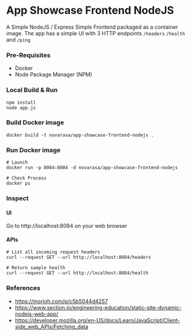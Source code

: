 # App Showcase Frontend NodeJS
A Simple NodeJS / Express Simple Frontend packaged as a container image. The app has a simple UI with 3 HTTP endpoints `/headers` `/health` and `/ping`

### Pre-Requisites
* Docker
* Node Package Manager (NPM)

### Local Build & Run
```
npm install
node app.js
```
### Build Docker image
```
docker build -t novarasa/app-showcase-frontend-nodejs .
```

### Run Docker image
```
# Launch
docker run -p 8084:8084 -d novarasa/app-showcase-frontend-nodejs

# Check Process
docker ps
```

### Inspect
#### UI
Go to http://localhost:8084 on your web browser

#### APIs
```
# List all incoming request headers
curl --request GET --url http://localhost:8084/headers

# Return sample health
curl --request GET --url http://localhost:8084/health
```

### References
* https://morioh.com/p/c5b5044d4257
* https://www.section.io/engineering-education/static-site-dynamic-nodejs-web-app/
* https://developer.mozilla.org/en-US/docs/Learn/JavaScript/Client-side_web_APIs/Fetching_data